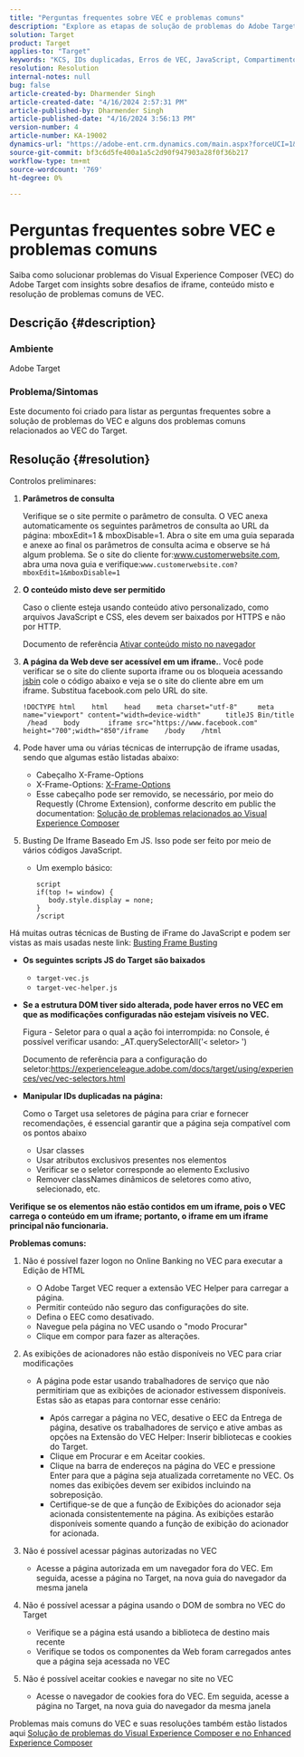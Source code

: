 ```yaml
---
title: "Perguntas frequentes sobre VEC e problemas comuns"
description: "Explore as etapas de solução de problemas do Adobe Target Visual Experience Composer (VEC) e saiba como lidar com problemas de iframe e conteúdo misto."
solution: Target
product: Target
applies-to: "Target"
keywords: "KCS, IDs duplicadas, Erros de VEC, JavaScript, Compartimento JS, HTTPS, HTTP, CSS, Estrutura DOM, EEC, Problemas de carregamento de VEC, DOM de sombra, Componentes da Web, Perguntas frequentes "
resolution: Resolution
internal-notes: null
bug: false
article-created-by: Dharmender Singh
article-created-date: "4/16/2024 2:57:31 PM"
article-published-by: Dharmender Singh
article-published-date: "4/16/2024 3:56:13 PM"
version-number: 4
article-number: KA-19002
dynamics-url: "https://adobe-ent.crm.dynamics.com/main.aspx?forceUCI=1&pagetype=entityrecord&etn=knowledgearticle&id=1bad9da0-01fc-ee11-a1fe-6045bd026dc7"
source-git-commit: bf3c6d5fe400a1a5c2d90f947903a28f0f36b217
workflow-type: tm+mt
source-wordcount: '769'
ht-degree: 0%

---
```


# Perguntas frequentes sobre VEC e problemas comuns


Saiba como solucionar problemas do Visual Experience Composer (VEC) do Adobe Target com insights sobre desafios de iframe, conteúdo misto e resolução de problemas comuns de VEC.

## Descrição {#description}


### Ambiente

Adobe Target

### Problema/Sintomas

Este documento foi criado para listar as perguntas frequentes sobre a solução de problemas do VEC e alguns dos problemas comuns relacionados ao VEC do Target.


## Resolução {#resolution}


Controlos preliminares:

1. <b>Parâmetros de consulta</b>

   Verifique se o site permite o parâmetro de consulta. O VEC anexa automaticamente os seguintes parâmetros de consulta ao URL da página: mboxEdit=1 &amp; mboxDisable=1. Abra o site em uma guia separada e anexe ao final os parâmetros de consulta acima e observe se há algum problema. Se o site do cliente for:www.customerwebsite.com, abra uma nova guia e verifique:`www.customerwebsite.com?mboxEdit=1&mboxDisable=1`
2. <b>O conteúdo misto deve ser permitido</b>

   Caso o cliente esteja usando conteúdo ativo personalizado, como arquivos JavaScript e CSS, eles devem ser baixados por HTTPS e não por HTTP.

   Documento de referência [Ativar conteúdo misto no navegador](https://experienceleague.adobe.com/docs/target/using/experiences/vec/troubleshoot-composer/mixed-content.html?lang=en)
3. <b>A página da Web deve ser acessível em um iframe.</b>. Você pode verificar se o site do cliente suporta iframe ou os bloqueia acessando [jsbin](https://jsbin.com/) cole o código abaixo e veja se o site do cliente abre em um iframe. Substitua facebook.com pelo URL do site.






   ```
   !DOCTYPE html    html    head    meta charset="utf-8"     meta name="viewport" content="width=device-width"      titleJS Bin/title     /head    body       iframe src="https://www.facebook.com" height="700";width="850"/iframe    /body    /html
   ```




4. Pode haver uma ou várias técnicas de interrupção de iframe usadas, sendo que algumas estão listadas abaixo:
   - Cabeçalho X-Frame-Options
   - X-Frame-Options: [X-Frame-Options](https://developer.mozilla.org/en-US/docs/Web/HTTP/Headers/X-Frame-Options)
   - Esse cabeçalho pode ser removido, se necessário, por meio do Requestly (Chrome Extension), conforme descrito em public the documentation: [Solução de problemas relacionados ao Visual Experience Composer](https://experienceleague.adobe.com/docs/target/using/experiences/vec/troubleshoot-composer/troubleshooting-issues-related-to-the-visual-experience-composer-vec.html?lang=en)
5. Busting De Iframe Baseado Em JS. Isso pode ser feito por meio de vários códigos JavaScript.
   - Um exemplo básico: 

     ```
     script
     if(top != window) {
        body.style.display = none;    
     }
     /script
     ```

Há muitas outras técnicas de Busting de iFrame do JavaScript e podem ser vistas as mais usadas neste link: [Busting Frame Busting](https://seclab.stanford.edu/websec/framebusting/framebust.pdf)


- <b>Os seguintes scripts JS do Target são baixados</b>

   - `target-vec.js`
   - `target-vec-helper.js`
- <b>Se a estrutura DOM tiver sido alterada, pode haver erros no VEC em que as modificações configuradas não estejam visíveis no VEC.</b>

  Figura - Seletor para o qual a ação foi interrompida: no Console, é possível verificar usando: _AT.querySelectorAll(&#39;`<` seletor`>` &#39;)

  Documento de referência para a configuração do seletor:https://experienceleague.adobe.com/docs/target/using/experiences/vec/vec-selectors.html
- <b>Manipular IDs duplicadas na página:</b>

  Como o Target usa seletores de página para criar e fornecer recomendações, é essencial garantir que a página seja compatível com os pontos abaixo

   - Usar classes
   - Usar atributos exclusivos presentes nos elementos
   - Verificar se o seletor corresponde ao elemento Exclusivo
   - Remover classNames dinâmicos de seletores como ativo, selecionado, etc.


<b>Verifique se os elementos não estão contidos em um iframe, pois o VEC carrega o conteúdo em um iframe; portanto, o iframe em um iframe principal não funcionaria.</b>

<b>Problemas comuns: </b>

1. Não é possível fazer logon no Online Banking no VEC para executar a Edição de HTML
   - O Adobe Target VEC requer a extensão VEC Helper para carregar a página.
   - Permitir conteúdo não seguro das configurações do site.
   - Defina o EEC como desativado.
   - Navegue pela página no VEC usando o &quot;modo Procurar&quot;
   - Clique em compor para fazer as alterações.
2. As exibições de acionadores não estão disponíveis no VEC para criar modificações

   - A página pode estar usando trabalhadores de serviço que não permitiriam que as exibições de acionador estivessem disponíveis. Estas são as etapas para contornar esse cenário:

      - Após carregar a página no VEC, desative o EEC da Entrega de página, desative os trabalhadores de serviço e ative ambas as opções na Extensão do VEC Helper: Inserir bibliotecas e cookies do Target.
      - Clique em Procurar e em Aceitar cookies.
      - Clique na barra de endereços na página do VEC e pressione Enter para que a página seja atualizada corretamente no VEC. Os nomes das exibições devem ser exibidos incluindo na sobreposição.
      - Certifique-se de que a função de Exibições do acionador seja acionada consistentemente na página. As exibições estarão disponíveis somente quando a função de exibição do acionador for acionada.
3. Não é possível acessar páginas autorizadas no VEC

   - Acesse a página autorizada em um navegador fora do VEC. Em seguida, acesse a página no Target, na nova guia do navegador da mesma janela
4. Não é possível acessar a página usando o DOM de sombra no VEC do Target

   - Verifique se a página está usando a biblioteca de destino mais recente
   - Verifique se todos os componentes da Web foram carregados antes que a página seja acessada no VEC
5. Não é possível aceitar cookies e navegar no site no VEC

   - Acesse o navegador de cookies fora do VEC. Em seguida, acesse a página no Target, na nova guia do navegador da mesma janela


Problemas mais comuns do VEC e suas resoluções também estão listados aqui
[Solução de problemas do Visual Experience Composer e no Enhanced Experience Composer](https://experienceleague.adobe.com/docs/target/using/experiences/vec/troubleshoot-composer/troubleshoot-composer.html?lang=en)
